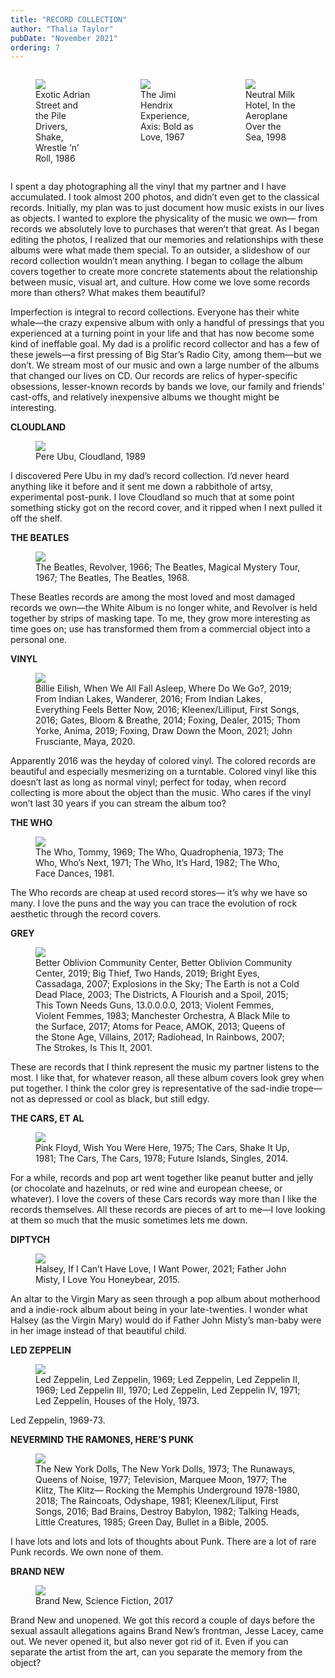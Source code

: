 ```yaml
---
title: "RECORD COLLECTION"
author: "Thalia Taylor"
pubDate: "November 2021"
ordering: 7
---
```


<style>
    .container {
        display: grid; 
        grid-template-columns: repeat(3, 1fr);
        grid-auto-rows: 1fr;
    }
</style>

<div class="container">
<figure>
<img src="/assets/zine/z5/RECORD_COLLECTION/adrian street.jpg">
<figcaption>Exotic Adrian Street and the Pile Drivers, Shake, Wrestle ‘n’ Roll, 1986</figcaption>
</figure>

<figure>
<img src="/assets/zine/z5/RECORD_COLLECTION/jhe.jpg">
<figcaption>The Jimi Hendrix Experience, Axis: Bold as Love, 1967</figcaption>
</figure>

<figure>
<img src="/assets/zine/z5/RECORD_COLLECTION/neutral milk hotel.jpg">
<figcaption>Neutral Milk Hotel, In the Aeroplane Over the Sea, 1998</figcaption>
</figure>
</div>

I spent a day photographing all the vinyl that my partner and I have accumulated. I took almost 200 photos, and didn’t even get to the classical records. Initially, my plan was to just document how music exists in our lives as objects. I wanted to explore the physicality of the music we own— from records we absolutely love to purchases that weren’t that great. As I began editing the photos, I realized that our memories and relationships with these albums were what made them special. To an outsider, a slideshow of our record collection wouldn’t mean anything. I began to collage the album covers together to create more concrete statements about the relationship between music, visual art, and culture. How come we love some records more than others? What makes them beautiful?

Imperfection is integral to record collections. Everyone has their white whale—the crazy expensive album with only a handful of pressings that you experienced at a turning point in your life and that has now become some kind of ineffable goal. My dad is a prolific record collector and has a few of these jewels—a first pressing of Big Star’s Radio City, among them—but we don’t. We stream most of our music and own a large number of the albums that changed our lives on CD. Our records are relics of hyper-specific obsessions, lesser-known records by bands we love, our family and friends’ cast-offs, and relatively inexpensive albums we thought might be interesting.

**CLOUDLAND**

<figure>
<img src="/assets/zine/z5/RECORD_COLLECTION/1. Cloudland.jpg">
<figcaption>Pere Ubu, Cloudland, 1989</figcaption>
</figure>

I discovered Pere Ubu in my dad’s record collection. I’d never heard anything like it before and it sent me down a rabbithole of artsy, experimental post-punk. I love Cloudland so much that at some point something sticky got on the record cover, and it ripped when I next pulled it off the shelf.

**THE BEATLES**

<figure>
<img src="/assets/zine/z5/RECORD_COLLECTION/4. The Beatles.jpg">
<figcaption>The Beatles, Revolver, 1966; The Beatles, Magical Mystery Tour, 1967; The Beatles, The Beatles, 1968.</figcaption>
</figure>

These Beatles records are among the most loved and most damaged records we own—the White Album is no longer white, and Revolver is held together by strips of masking tape. To me, they grow more interesting as time goes on; use has transformed them from a commercial object into a personal one.

**VINYL**

<figure>
<img src="/assets/zine/z5/RECORD_COLLECTION/5. vinyl.jpg">
<figcaption>Billie Eilish, When We All Fall Asleep, Where Do We Go?, 2019; From Indian Lakes, Wanderer, 2016; From Indian Lakes, Everything Feels Better Now, 2016; Kleenex/Lilliput, First Songs, 2016; Gates, Bloom & Breathe, 2014; Foxing, Dealer, 2015; Thom Yorke, Anima, 2019; Foxing, Draw Down the Moon, 2021; John Frusciante, Maya, 2020.</figcaption>
</figure>

Apparently 2016 was the heyday of colored vinyl. The colored records are beautiful and especially mesmerizing on a turntable. Colored vinyl like this doesn’t last as long as normal vinyl; perfect for today, when record collecting is more about the object than the music. Who cares if the vinyl won’t last 30 years if you can stream the album too?

**THE WHO**

<figure>
<img src="/assets/zine/z5/RECORD_COLLECTION/8. The Who.jpg">
<figcaption>The Who, Tommy, 1969; The Who, Quadrophenia, 1973; The Who, Who’s Next, 1971; The Who, It’s Hard, 1982; The Who, Face Dances, 1981.</figcaption>
</figure>

The Who records are cheap at used record stores— it’s why we have so many. I love the puns and the way you can trace the evolution of rock aesthetic through the record covers.

**GREY**

<figure>
<img src="/assets/zine/z5/RECORD_COLLECTION/6. Grey.jpg">
<figcaption>Better Oblivion Community Center, Better Oblivion Community Center, 2019; Big Thief, Two Hands, 2019; Bright Eyes, Cassadaga, 2007; Explosions in the Sky; The Earth is not a Cold Dead Place, 2003; The Districts, A Flourish and a Spoil, 2015; This Town Needs Guns, 13.0.0.0.0, 2013; Violent Femmes, Violent Femmes, 1983; Manchester Orchestra, A Black Mile to the Surface, 2017; Atoms for Peace, AMOK, 2013; Queens of the Stone Age, Villains, 2017; Radiohead, In Rainbows, 2007; The Strokes, Is This It, 2001.</figcaption>
</figure>

These are records that I think represent the music my partner listens to the most. I like that, for whatever reason, all these album covers look grey when put together. I think the color grey is representative of the sad-indie trope—not as depressed or cool as black, but still edgy.

**THE CARS, ET AL**

<figure>
<img src="/assets/zine/z5/RECORD_COLLECTION/9. the cars.jpg">
<figcaption>Pink Floyd, Wish You Were Here, 1975; The Cars, Shake It Up, 1981; The Cars, The Cars, 1978; Future Islands, Singles, 2014.</figcaption>
</figure>

For a while, records and pop art went together like peanut butter and jelly (or chocolate and hazelnuts, or red wine and european cheese, or whatever). I love the covers of these Cars records way more than I like the records themselves. All these records are pieces of art to me—I love looking at them so much that the music sometimes lets me down.

**DIPTYCH**

<figure>
<img src="/assets/zine/z5/RECORD_COLLECTION/10. Dyptich.jpg">
<figcaption>Halsey, If I Can’t Have Love, I Want Power, 2021; Father John Misty, I Love You Honeybear, 2015.</figcaption>
</figure>

An altar to the Virgin Mary as seen through a pop album about motherhood and a indie-rock album about being in your late-twenties. I wonder what Halsey (as the Virgin Mary) would do if Father John Misty’s man-baby were in her image instead of that beautiful child.

**LED ZEPPELIN**

<figure>
<img src="/assets/zine/z5/RECORD_COLLECTION/11. Led Zeppelin.jpg">
<figcaption>Led Zeppelin, Led Zeppelin, 1969; Led Zeppelin, Led Zeppelin II, 1969; Led Zeppelin III, 1970; Led Zeppelin, Led Zeppelin IV, 1971; Led Zeppelin, Houses of the Holy, 1973.</figcaption>
</figure>

Led Zeppelin, 1969-73.

**NEVERMIND THE RAMONES, HERE’S PUNK**

<figure>
<img src="/assets/zine/z5/RECORD_COLLECTION/12. Nevermind the Ramones, here_s Punk.jpg">
<figcaption>The New York Dolls, The New York Dolls, 1973; The Runaways, Queens of Noise, 1977; Television, Marquee Moon, 1977; The Klitz, The Klitz— Rocking the Memphis Underground 1978-1980, 2018; The Raincoats, Odyshape, 1981; Kleenex/Liliput, First Songs, 2016; Bad Brains, Destroy Babylon, 1982; Talking Heads, Little Creatures, 1985; Green Day, Bullet in a Bible, 2005.</figcaption>
</figure>

I have lots and lots and lots of thoughts about Punk. There are a lot of rare Punk records. We own none of them.

**BRAND NEW**

<figure>
<img src="/assets/zine/z5/RECORD_COLLECTION/13. brand new.jpg">
<figcaption>Brand New, Science Fiction, 2017</figcaption>
</figure>

Brand New and unopened. We got this record a couple of days before the sexual assault allegations agains Brand New’s frontman, Jesse Lacey, came out. We never opened it, but also never got rid of it. Even if you can separate the artist from the art, can you separate the memory from the object?
